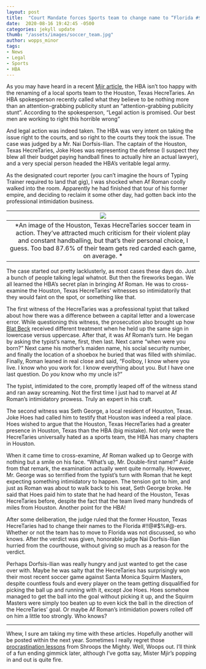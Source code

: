 ```yaml
---
layout: post
title:  "Court Mandate forces Sports team to change name to “Florida #$!$!@#$%#@-ers"
date:  2020-08-16 19:42:45 -0500
categories: jekyll update
thumb: "/assets/images/soccer_team.jpg"
author: wopps_minor
tags:
- News
- Legal
- Sports
- HBA
---
```


As you may have heard in a recent [Mjir article](https://hecrenews.github.io/jekyll/update/2020/08/09/hecrenews-to-take-legal-action-against-houston-hecretaries.md.html), the HBA isn’t too happy with the renaming of a local sports team to the Houston, Texas HecreTaries. An HBA spokesperson recently called what they believe to be nothing more than an attention-grabbing publicity stunt an “attention-grabbing publicity stunt”. According to the spokesperson, “Legal action is promised. Our best men are working to right this horrible wrong”

And legal action was indeed taken. The HBA was very intent on taking the issue right to the courts, and so right to the courts they took the issue. The case was judged by a Mr. Nai Dorfsis-Ilian. The captain of the Houston, Texas HecreTaries, Joke Hoes was representing the defense (I suspect they blew all their budget paying handball fines to actually hire an actual lawyer), and a very special person headed the HBA’s veritable legal army.

As the designated court reporter (you can’t imagine the hours of Typing Trainer required to land that gig), I was shocked when Af Roman coolly walked into the room. Apparently he had finished that tour of his former empire, and deciding to reclaim it some other day, had gotten back into the professional intimidation business. 

| ![](https://hecrenews.github.io/assets/images/houston_hecretaries_in_action.jpg)  |
|:-:|
| *An image of the Houston, Texas HecreTaries soccer team in action. They’ve attracted much criticism for their violent play and constant handballing, but that’s their personal choice, I guess. Too bad 87.6% of their team gets red carded each game, on average. *  |

The case started out pretty lacklusterly, as most cases these days do. Just a bunch of people talking legal whatnot. But then the fireworks began. We all learned the HBA’s secret plan in bringing Af Roman. He was to cross-examine the Houston, Texas HecreTaries’ witnesses so intimidatorily that they would faint on the spot, or something like that.

The first witness of the HecreTaries was a professional typist that talked about how there was a difference between a capital letter and a lowercase error. While questioning this witness, the prosecution also brought up how [Blat Beck](https://hecrenews.github.io/jekyll/update/2020/06/20/writing-in-all-caps-found-to-be-more-persuasive.html) received different treatment when he held up the same sign in lowercase versus uppercase. After that, it was Af Roman’s turn. He began by asking the typist’s name, first, then last. Next came “when were you born?” Next came his mother’s maiden name, his social security number, and finally the location of a shoebox he buried that was filled with shimilac. Finally, Roman leaned in real close and said, “Foolboy, I know where you live. I know who you work for. I know everything about you. But I have one last question. Do *you* know who my uncle is?”

The typist, intimidated to the core, promptly leaped off of the witness stand and ran away screaming. Not the first time I just had to marvel at Af Roman’s intimidatory prowess. Truly an expert in his craft.

The second witness was Seth George, a local resident of Houston, Texas. Joke Hoes had called him to testify that Houston was indeed a real place. Hoes wished to argue that the Houston, Texas HecreTaries had a greater presence in Houston, Texas than the HBA (big mistake). Not only were the HecreTaries universally hated as a sports team, the HBA has many chapters in Houston. 

When it came time to cross-examine, Af Roman walked up to George with nothing but a smile on his face. “What’s up, Mr. Double-first name?” Aside from that remark, the examination actually went quite normally. However, Mr. George was so terrified from the typist’s turn with Roman that he kept expecting something intimidatory to happen. The tension got to him, and just as Roman was about to walk back to his seat, Seth George broke. He said that Hoes paid him to state that he had heard of the Houston, Texas HecreTaries before, despite the fact that the team lived many hundreds of miles from Houston. Another point for the HBA!

After some deliberation, the judge ruled that the former Houston, Texas HecreTaries had to change their names to the Florida #$!$!@#$%#@-ers. Whether or not the team has to move to Florida was not discussed, so who knows. After the verdict was given, honorable judge Nai Dorfsis-Ilian hurried from the courthouse, without giving so much as a reason for the verdict. 

Perhaps Dorfsis-Ilian was really hungry and just wanted to get the case over with. Maybe he was salty that the HecreTaries has surprisingly won their most recent soccer game against Santa Monica Squirm Masters, despite countless fouls and every player on the team getting disqualified for picking the ball up and running with it, except Joe Hoes. Hoes somehow managed to get the ball into the goal without picking it up, and the Squirm Masters were simply too beaten up to even kick the ball in the direction of the HecreTaries’ goal. Or maybe Af Roman’s intimidation powers rolled off on him a little too strongly. Who knows?

---

Whew, I sure am taking my time with these articles. Hopefully another will be posted within the next year. Sometimes I really regret those [procrastination lessons](https://hecrenews.github.io/jekyll/update/2020/07/30/an-update-on-our-legal-troubles.html) from Shroops the Mighty. Well, Woops out. I’ll think of a fun ending gimmick later, although I’ve gotta say, Mister Mjir’s popping in and out is quite fire.
